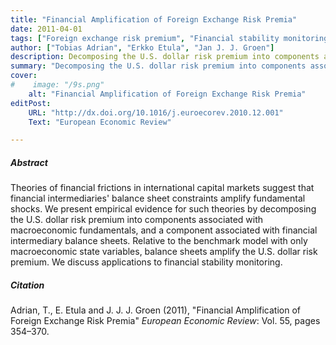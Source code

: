 ```yaml
---
title: "Financial Amplification of Foreign Exchange Risk Premia" 
date: 2011-04-01
tags: ["Foreign exchange risk premium", "Financial stability monitoring", "Financial intermediaries", "Asset pricing"]
author: ["Tobias Adrian", "Erkko Etula", "Jan J. J. Groen"]
description: Decomposing the U.S. dollar risk premium into components associated with macroeconomic fundamentals, and a component associated with financial intermediary balance sheets, we show that balance sheets amplify the impact of fundamentals on the U.S. dollar risk premium. Published in the European Economic Review, 2011."
summary: "Decomposing the U.S. dollar risk premium into components associated with macroeconomic fundamentals, and a component associated with financial intermediary balance sheets, we show that balance sheets amplify the impact of fundamentals on the U.S. dollar risk premium. Published in the European Economic Review, 2011." 
cover:
#    image: "/9s.png"
    alt: "Financial Amplification of Foreign Exchange Risk Premia"
editPost:
    URL: "http://dx.doi.org/10.1016/j.euroecorev.2010.12.001"
    Text: "European Economic Review"

---
```

##### Abstract

Theories of financial frictions in international capital markets suggest that financial intermediaries' balance sheet constraints amplify fundamental shocks. We present empirical evidence for such theories by decomposing the U.S. dollar risk premium into components associated with macroeconomic fundamentals, and a component associated with financial intermediary balance sheets. Relative to the benchmark model with only macroeconomic state variables, balance sheets amplify the U.S. dollar risk premium. We discuss applications to financial stability monitoring.

##### Citation

Adrian, T., E. Etula and J. J. J. Groen (2011), "Financial Amplification of Foreign Exchange Risk Premia" *European Economic Review*: Vol. 55, pages 354–370.